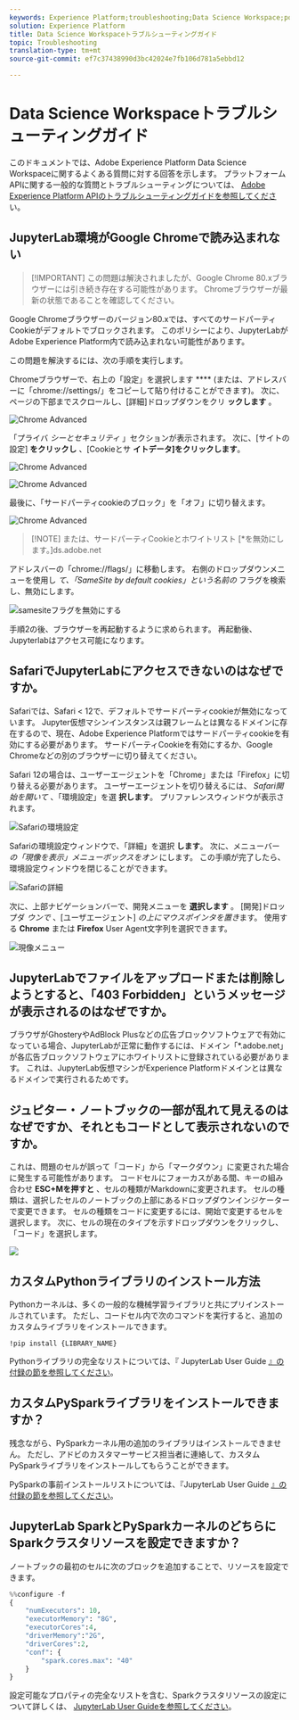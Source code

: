 ```yaml
---
keywords: Experience Platform;troubleshooting;Data Science Workspace;popular topics
solution: Experience Platform
title: Data Science Workspaceトラブルシューティングガイド
topic: Troubleshooting
translation-type: tm+mt
source-git-commit: ef7c37438990d3bc42024e7fb106d781a5ebbd12

---
```



# Data Science Workspaceトラブルシューティングガイド

このドキュメントでは、Adobe Experience Platform Data Science Workspaceに関するよくある質問に対する回答を示します。 プラットフォームAPIに関する一般的な質問とトラブルシューティングについては、 [Adobe Experience Platform APIのトラブルシューティングガイドを参照してくださ](../landing/troubleshooting.md)い。

## JupyterLab環境がGoogle Chromeで読み込まれない

>[!IMPORTANT] この問題は解決されましたが、Google Chrome 80.xブラウザーには引き続き存在する可能性があります。 Chromeブラウザーが最新の状態であることを確認してください。

Google Chromeブラウザーのバージョン80.xでは、すべてのサードパーティCookieがデフォルトでブロックされます。 このポリシーにより、JupyterLabがAdobe Experience Platform内で読み込まれない可能性があります。

この問題を解決するには、次の手順を実行します。

Chromeブラウザーで、右上の「設定」を選択します **** (または、アドレスバーに「chrome://settings/」をコピーして貼り付けることができます)。 次に、ページの下部までスクロールし、[詳細]ドロップダウンをクリ **ックします** 。

![Chrome Advanced](./images/faq/chrome-advanced.png)

「プライバ *シーとセキュリティ* 」セクションが表示されます。 次に、[サイトの設定] **をクリックし** 、[Cookieとサ **イトデータ]をクリックします**。

![Chrome Advanced](./images/faq/privacy-security.png)

![Chrome Advanced](./images/faq/cookies.png)

最後に、「サードパーティcookieのブロック」を「オフ」に切り替えます。

![Chrome Advanced](./images/faq/toggle-off.png)

>[!NOTE] または、サードパーティCookieとホワイトリスト [*を無効にします。]ds.adobe.net

アドレスバーの「chrome://flags/」に移動します。 右側のドロップダウンメニューを使用し *て、「SameSite by default cookies」という名前の* フラグを検索し、無効にします。

![samesiteフラグを無効にする](./images/faq/samesite-flag.png)

手順2の後、ブラウザーを再起動するように求められます。 再起動後、Jupyterlabはアクセス可能になります。

## SafariでJupyterLabにアクセスできないのはなぜですか。

Safariでは、Safari &lt; 12で、デフォルトでサードパーティcookieが無効になっています。 Jupyter仮想マシンインスタンスは親フレームとは異なるドメインに存在するので、現在、Adobe Experience Platformではサードパーティcookieを有効にする必要があります。 サードパーティCookieを有効にするか、Google Chromeなどの別のブラウザーに切り替えてください。

Safari 12の場合は、ユーザーエージェントを「Chrome」または「Firefox」に切り替える必要があります。 ユーザーエージェントを切り替えるには、 *Safari開始を開いて* 、「環境設定」を選 **択します**。 プリファレンスウィンドウが表示されます。

![Safariの環境設定](./images/faq/preferences.png)

Safariの環境設定ウィンドウで、「詳細」を選択 **します**。 次に、メニューバー *の「現像を表示」メニューボックスをオン* にします。 この手順が完了したら、環境設定ウィンドウを閉じることができます。

![Safariの詳細](./images/faq/advanced.png)

次に、上部ナビゲーションバーで、開発メニューを **選択します** 。 [開発]ドロップダ *ウンで* 、[ユーザエージェント] *の上にマウスポインタを置き*&#x200B;ます。 使用する **Chrome** または **Firefox** User Agent文字列を選択できます。

![現像メニュー](./images/faq/user-agent.png)

## JupyterLabでファイルをアップロードまたは削除しようとすると、「403 Forbidden」というメッセージが表示されるのはなぜですか。

ブラウザがGhosteryやAdBlock Plusなどの広告ブロックソフトウェアで有効になっている場合、JupyterLabが正常に動作するには、ドメイン「\*.adobe.net」が各広告ブロックソフトウェアにホワイトリストに登録されている必要があります。 これは、JupyterLab仮想マシンがExperience Platformドメインとは異なるドメインで実行されるためです。

## ジュピター・ノートブックの一部が乱れて見えるのはなぜですか、それともコードとして表示されないのですか。

これは、問題のセルが誤って「コード」から「マークダウン」に変更された場合に発生する可能性があります。 コードセルにフォーカスがある間、キーの組み合わせ **ESC+Mを押すと** 、セルの種類がMarkdownに変更されます。 セルの種類は、選択したセルのノートブックの上部にあるドロップダウンインジケーターで変更できます。 セルの種類をコードに変更するには、開始で変更するセルを選択します。 次に、セルの現在のタイプを示すドロップダウンをクリックし、「コード」を選択します。

![](./images/faq/code_type.png)

## カスタムPythonライブラリのインストール方法

Pythonカーネルは、多くの一般的な機械学習ライブラリと共にプリインストールされています。 ただし、コードセル内で次のコマンドを実行すると、追加のカスタムライブラリをインストールできます。

```shell
!pip install {LIBRARY_NAME}
```

Pythonライブラリの完全なリストについては、『 JupyterLab User Guide [』の付録の節を参照してください](./jupyterlab/overview.md#supported-libraries)。

## カスタムPySparkライブラリをインストールできますか？

残念ながら、PySparkカーネル用の追加のライブラリはインストールできません。 ただし、アドビのカスタマーサービス担当者に連絡して、カスタムPySparkライブラリをインストールしてもらうことができます。

PySparkの事前インストールリストについては、『JupyterLab User Guide [』の付録の節を参照してください](./jupyterlab/overview.md#supported-libraries)。

## JupyterLab SparkとPySparkカーネルのどちらにSparkクラスタリソースを設定できますか？

ノートブックの最初のセルに次のブロックを追加することで、リソースを設定できます。

```python
%%configure -f 
{
    "numExecutors": 10,
    "executorMemory": "8G",
    "executorCores":4,
    "driverMemory":"2G",
    "driverCores":2,
    "conf": {
        "spark.cores.max": "40"
    }
}
```

設定可能なプロパティの完全なリストを含む、Sparkクラスタリソースの設定について詳しくは、 [JupyterLab User Guideを参照してください](./jupyterlab/overview.md#pyspark-spark-execution-resource)。